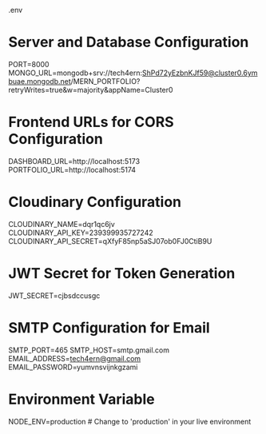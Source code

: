 .env  
# Server and Database Configuration
PORT=8000
MONGO_URL=mongodb+srv://tech4ern:ShPd72yEzbnKJf59@cluster0.6ymbuae.mongodb.net/MERN_PORTFOLIO?retryWrites=true&w=majority&appName=Cluster0

# Frontend URLs for CORS Configuration
DASHBOARD_URL=http://localhost:5173
PORTFOLIO_URL=http://localhost:5174

# Cloudinary Configuration
CLOUDINARY_NAME=dqr1qc6jv
CLOUDINARY_API_KEY=239399935727242
CLOUDINARY_API_SECRET=qXfyF85np5aSJ07ob0FJ0CtiB9U

# JWT Secret for Token Generation
JWT_SECRET=cjbsdccusgc

# SMTP Configuration for Email
SMTP_PORT=465
SMTP_HOST=smtp.gmail.com
EMAIL_ADDRESS=tech4ern@gmail.com
EMAIL_PASSWORD=yumvnsvijnkgzami

# Environment Variable
NODE_ENV=production  # Change to 'production' in your live environment

